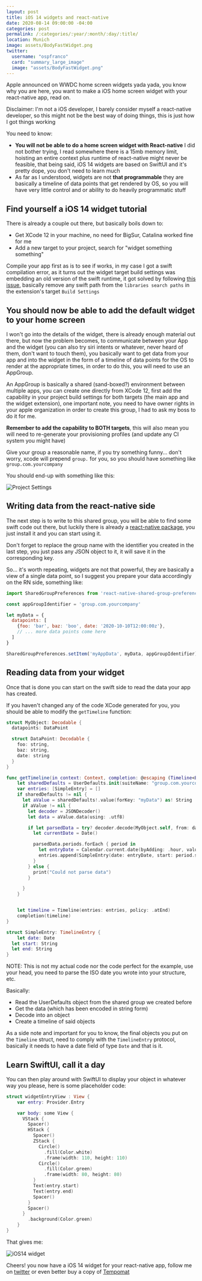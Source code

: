 ```yaml
---
layout: post
title: iOS 14 widgets and react-native
date: 2020-08-14 09:00:00 -04:00
categories: post
permalink: /:categories/:year/:month/:day/:title/
location: Munich
image: assets/BodyFastWidget.png
twitter:
  username: "ospfranco"
  card: "summary_large_image"
  image: "assets/BodyFastWidget.png"
---
```


Apple announced on WWDC home screen widgets yada yada, you know why you are here, you want to make a iOS home screen widget with your react-native app, read on.

Disclaimer: I'm not a iOS developer, I barely consider myself a react-native developer, so this might not be the best way of doing things, this is just how I got things working

You need to know:
- **You will not be able to do a home screen widget with React-native** I did not bother trying, I read somewhere there is a 15mb memory limit, hoisting an entire context plus runtime of react-native might never be feasible, that being said, iOS 14 widgets are based on SwiftUI and it's pretty dope, you don't need to learn much
- As far as I understood, widgets are not **that programmable** they are basically a timeline of data points that get rendered by OS, so you will have very little control and or ability to do heavily programmatic stuff

## Find yourself a iOS 14 widget tutorial

There is already a couple out there, but basically boils down to:
- Get XCode 12 in your machine, no need for BigSur, Catalina worked fine for me
- Add a new target to your project, search for "widget something something"

Compile your app first as is to see if works, in my case I got a swift compilation error, as it turns out the widget target build settings was embedding an old version of the swift runtime, it got solved by following [this issue](https://github.com/facebook/react-native/issues/29246), basically remove any swift path from the `libraries search paths` in the extension's target `Build Settings`

## You should now be able to add the default widget to your home screen

I won't go into the details of the widget, there is already enough material out there, but now the problem becomes, to communicate between your App and the widget (you can also try siri intents or whatever, never heard of them, don't want to touch them), you basically want to get data from your app and into the widget in the form of a timeline of data points for the OS to render at the appropriate times, in order to do this, you will need to use an AppGroup.

An AppGroup is basically a shared (sand-boxed?) environment between multiple apps, you can create one directly from XCode 12, first add the capability in your project build settings for both targets (the main app and the widget extension), one important note, you need to have owner rights in your apple organization in order to create this group, I had to ask my boss to do it for me.

**Remember to add the capability to BOTH targets**, this will also mean you will need to re-generate your provisioning profiles (and update any CI system you might have)

Give your group a reasonable name, if you try something funny... don't worry, xcode will prepend `group.` for you, so you should have something like `group.com.yourcompany`

You should end-up with something like this:

![Project Settings]({{site.url}}/assets/BodyFastWidget2.png "Project Settings")

## Writing data from the react-native side

The next step is to write to this shared group, you will be able to find some swift code out there, but luckily there is already a [react-native package](https://github.com/KjellConnelly/react-native-shared-group-preferences/tree/master/ios), you just install it and you can start using it.

Don't forget to replace the group name with the identifier you created in the last step, you just pass any JSON object to it, it will save it in the corresponding key.

So... it's worth repeating, widgets are not that powerful, they are basically a view of a single data point, so I suggest you prepare your data accordingly on the RN side, something like:

```javascript
import SharedGroupPreferences from 'react-native-shared-group-preferences'

const appGroupIdentifier = 'group.com.yourcompany'

let myData = {
  datapoints: [
    {foo: 'bar', baz: 'boo', date: '2020-10-10T12:00:00z'},
    // ... more data points come here
  ]
}

SharedGroupPreferences.setItem('myAppData', myData, appGroupIdentifier)
```

## Reading data from your widget

Once that is done you can start on the swift side to read the data your app has created.

If you haven't changed any of the code XCode generated for you, you should be able to modify the `getTimeline` function:

```swift
struct MyObject: Decodable {
  datapoints: DataPoint

  struct DataPoint: Decodable {
    foo: string,
    baz: string,
    date: string
  }
}

func getTimeline(in context: Context, completion: @escaping (Timeline<Entry>) -> ()) {
    let sharedDefaults = UserDefaults.init(suiteName: "group.com.yourcompany")
    var entries: [SimpleEntry] = []
    if sharedDefaults != nil {
      let aValue = sharedDefaults!.value(forKey: "myData") as! String
      if aValue != nil {
        let decoder = JSONDecoder()
        let data = aValue.data(using: .utf8)

        if let parsedData = try? decoder.decode(MyObject.self, from: data!) {
          let currentDate = Date()

          parsedData.periods.forEach { period in
            let entryDate = Calendar.current.date(byAdding: .hour, value: 1, to: currentDate)!
            entries.append(SimpleEntry(date: entryDate, start: period.start, end: period.end))
          }
        } else {
          print("Could not parse data")
        }

      }
    }


    let timeline = Timeline(entries: entries, policy: .atEnd)
    completion(timeline)
}

struct SimpleEntry: TimelineEntry {
    let date: Date
  let start: String
  let end: String
}
```

NOTE: This is not my actual code nor the code perfect for the example, use your head, you need to parse the ISO date you wrote into your structure, etc.

Basically:
- Read the UserDefaults object from the shared group we created before
- Get the data (which has been encoded in string form)
- Decode into an object
- Create a timeline of said objects

As a side note and important for you to know, the final objects you put on the `Timeline` struct, need to comply with the `TimelineEntry` protocol, basically it needs to have a date field of type `Date` and that is it.

## Learn SwiftUI, call it a day
You can then play around with SwiftUI to display your object in whatever way you please, here is some placeholder code:

```swift
struct widgetEntryView : View {
    var entry: Provider.Entry

    var body: some View {
      VStack {
        Spacer()
        HStack {
          Spacer()
          ZStack {
            Circle()
              .fill(Color.white)
              .frame(width: 110, height: 110)
            Circle()
              .fill(Color.green)
              .frame(width: 80, height: 80)
          }
          Text(entry.start)
          Text(entry.end)
          Spacer()
        }
        Spacer()
      }
        .background(Color.green)
    }
}
```

That gives me:

![iOS14 widget]({{site.url}}/assets/BodyFastWidget.png "iOS14 widget")

Cheers! you now have a iOS 14 widget for your react-native app, follow me on [twitter](https://twitter.com/ospfranco) or even better buy a copy of [Tempomat](https://tempomat.dev)